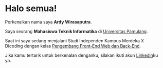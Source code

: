 # Halo semua! 

Perkenalkan nama saya **Ardy Wirasaputra**.

Saya seorang **Mahasiswa Teknik Informatika** di [Universitas Pamulang](https://informatika.unpam.ac.id/).

Saat ini saya sedang menjalani Studi Independen Kampus Merdeka X Dicoding dengan kelas  [Pengembang Front-End Web dan Back-End](https://kampusmerdeka.kemdikbud.go.id/activity/active/detail/3297596).

Jika kamu tertarik untuk berkenalan denganku, silakan ikuti akun [Linkedin](https://www.linkedin.com/in/ardy-wsptr-b2b9b2248/)ku ya.

